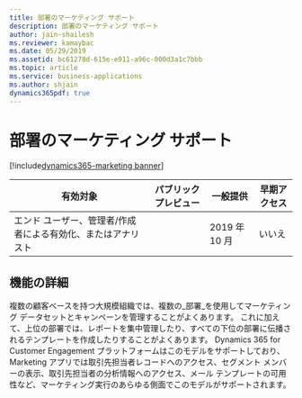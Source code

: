 ```yaml
---
title: 部署のマーケティング サポート
description: 部署のマーケティング サポート
author: jain-shailesh
ms.reviewer: kamaybac
ms.date: 05/29/2019
ms.assetid: bc61278d-615e-e911-a96c-000d3a1c7bbb
ms.topic: article
ms.service: business-applications
ms.author: shjain
dynamics365pdf: true
---
```

# <a name="marketing-support-for-business-units"></a>部署のマーケティング サポート
[!include[dynamics365-marketing banner](../includes/dynamics365-marketing.md)]

| 有効対象    |  パブリック プレビュー | 一般提供 | 早期アクセス |
| ---------- | ---------- |---------- |---------- |
|エンド ユーザー、管理者/作成者による有効化、またはアナリスト|| 2019 年 10 月|いいえ |






## <a name="feature-details"></a>機能の詳細
<!--feature detail start -->
複数の顧客ベースを持つ大規模組織では、複数の_部署_を使用してマーケティング データセットとキャンペーンを管理することがよくあります。 これに加えて、上位の部署では、レポートを集中管理したり、すべての下位の部署に伝播されるテンプレートを作成したりすることがよくあります。 Dynamics 365 for Customer Engagement プラットフォームはこのモデルをサポートしており、Marketing アプリでは取引先担当者レコードへのアクセス、セグメント メンバーの表示、取引先担当者の分析情報へのアクセス、メール テンプレートの可用性など、マーケティング実行のあらゆる側面でこのモデルがサポートされます。
<!--feature detail end -->










